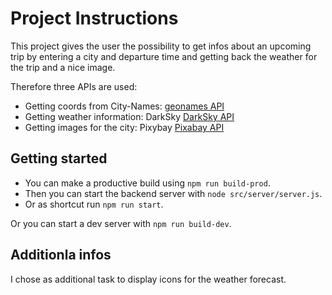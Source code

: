 # Project Instructions

This project gives the user the possibility to get infos about an upcoming trip by entering a city and departure time and getting back the weather for the trip and a nice image.

Therefore three APIs are used:
- Getting coords from City-Names: [geonames API](https://www.geonames.org/)
- Getting weather information: DarkSky [DarkSky API](https://darksky.net/)
- Getting images for the city: Pixybay [Pixabay API](https://pixabay.com/)

## Getting started

- You can make a productive build using `npm run build-prod`.
- Then you can start the backend server with `node src/server/server.js`.
- Or as shortcut run `npm run start`.

Or you can start a dev server with `npm run build-dev`. 

## Additionla infos
I chose as additional task to display icons for the weather forecast.
